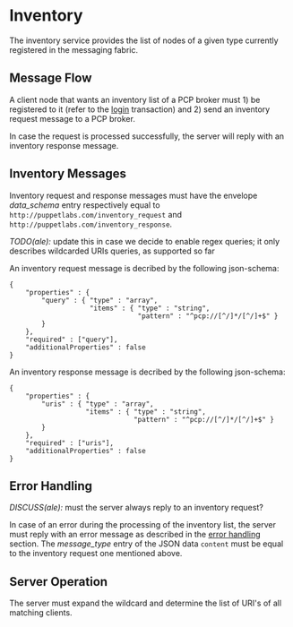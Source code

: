 Inventory
===

The inventory service provides the list of nodes of a given type currently
registered in the messaging fabric.

Message Flow
---

A client node that wants an inventory list of a PCP broker must 1) be
registered to it (refer to the [login][1] transaction) and 2) send an inventory
request message to a PCP broker.

In case the request is processed successfully, the server will reply with an
inventory response message.

Inventory Messages
---

Inventory request and response messages must have the envelope *data_schema*
entry respectively equal to `http://puppetlabs.com/inventory_request` and
`http://puppetlabs.com/inventory_response`.

*TODO(ale):* update this in case we decide to enable regex queries; it only
    describes wildcarded URIs queries, as supported so far

An inventory request message is decribed by the following json-schema:

```
{
    "properties" : {
        "query" : { "type" : "array",
                    "items" : { "type" : "string",
                                "pattern" : "^pcp://[^/]*/[^/]+$" }
        }
    },
    "required" : ["query"],
    "additionalProperties" : false
}
```

An inventory response message is decribed by the following json-schema:

```
{
    "properties" : {
        "uris" : { "type" : "array",
                   "items" : { "type" : "string",
                               "pattern" : "^pcp://[^/]*/[^/]+$" }
        }
    },
    "required" : ["uris"],
    "additionalProperties" : false
}
```

Error Handling
---

*DISCUSS(ale):* must the server always reply to an inventory request?

In case of an error during the processing of the inventory list, the server must
reply with an error message as described in the [error handling][2] section.
The *message_type* entry of the JSON data `content` must be equal to the
inventory request one mentioned above.

Server Operation
---

The server must expand the wildcard and determine the list of URI's of all matching
clients.

[1]: registration.md
[2]: error_handling.md
